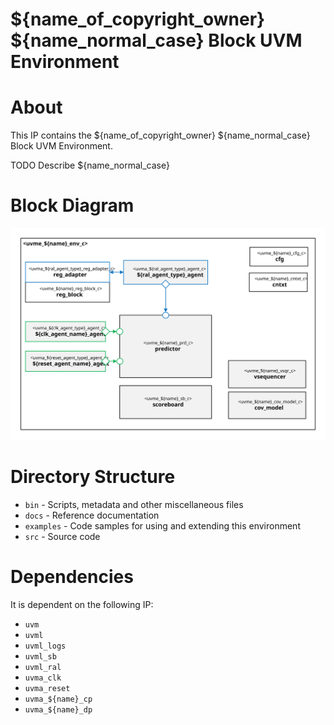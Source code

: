 # ${name_of_copyright_owner} ${name_normal_case} Block UVM Environment


# About
This IP contains the ${name_of_copyright_owner} ${name_normal_case} Block UVM Environment.

TODO Describe ${name_normal_case}


# Block Diagram
![alt text](./docs/env_block_diagram.svg "${name_normal_case} Block UVM Environment Block Diagram")

# Directory Structure
* `bin` - Scripts, metadata and other miscellaneous files
* `docs` - Reference documentation
* `examples` - Code samples for using and extending this environment
* `src` - Source code


# Dependencies
It is dependent on the following IP:

* `uvm`
* `uvml`
* `uvml_logs`
* `uvml_sb`
* `uvml_ral`
* `uvma_clk`
* `uvma_reset`
* `uvma_${name}_cp`
* `uvma_${name}_dp`
